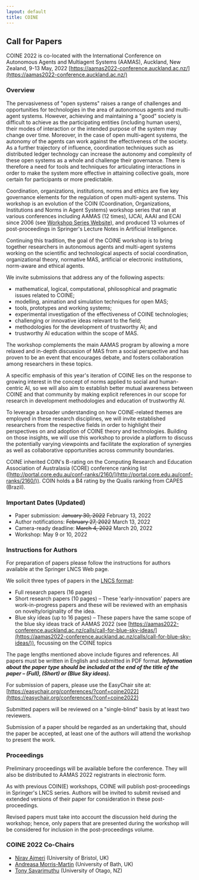 ```yaml
---
layout: default
title: COINE
---
```


## Call for Papers
COINE 2022 is co-located with the International Conference on Autonomous Agents and Multiagent Systems (AAMAS), Auckland, New Zealand, 9-13 May, 2022 [https://aamas2022-conference.auckland.ac.nz/](https://aamas2022-conference.auckland.ac.nz/)

### Overview

The pervasiveness of "open systems" raises a range of challenges and opportunities for technologies in the area of autonomous agents and multi-agent systems. However, achieving and maintaining a "good" society is difficult to achieve as the participating entities (including human users), their modes of interaction or the intended purpose of the system may change over time. Moreover, in the case of open multi-agent systems, the autonomy of the agents can work against the effectiveness of the society. As a further trajectory of influence, coordination techniques such as distributed ledger technology can increase the autonomy and complexity of these open systems as a whole and challenge their governance. There is therefore a need for tools and techniques for articulating interactions in order to make the system more effective in attaining collective goals, more certain for participants or more predictable.

Coordination, organizations, institutions, norms and ethics are five key governance elements for the regulation of open multi-agent systems. This workshop is an evolution of the COIN (Coordination, Organizations, Institutions and Norms in Agent Systems) workshop series that ran at various conferences including AAMAS (12 times), IJCAI, AAAI and ECAI since 2006 (see [Workshop Series Website](http://www2.pcs.usp.br/~coin)), and produced 13 volumes of post-proceedings in Springer's Lecture Notes in Artificial Intelligence.

Continuing this tradition, the goal of the COINE workshop is to bring together researchers in autonomous agents and multi-agent systems working on the scientific and technological aspects of social coordination, organizational theory, normative MAS, artificial or electronic institutions, norm-aware and ethical agents.

We invite submissions that address any of the following aspects:
- mathematical, logical, computational, philosophical and pragmatic issues related to COINE;
- modelling, animation and simulation techniques for open MAS;
- tools, prototypes and working systems;
- experimental investigation of the effectiveness of COINE technologies;
- challenging or innovative ideas relevant to the field;
- methodologies for the development of trustworthy AI; and
-  trustworthy AI education within the scope of MAS.

The workshop complements the main AAMAS program by allowing a more relaxed and in-depth discussion of MAS from a social perspective and has proven to be an event that encourages debate, and fosters collaboration among researchers in these topics.

A specific emphasis of this year's iteration of COINE lies on the response to growing interest in the concept of norms applied to social and human-centric AI, so we will also aim to establish better mutual awareness between COINE and that community by making explicit references in our scope for research in development methodologies and education of trustworthy AI.

To leverage a broader understanding on how COINE-related themes are employed in these research disciplines, we will invite established researchers from the respective fields in order to highlight their perspectives on and adoption of COINE theory and technologies. Building on those insights, we will use this workshop to provide a platform to discuss the potentially varying viewpoints and facilitate the exploration of synergies as well as collaborative opportunities across community boundaries.

COINE inherited COIN's B-rating on the Computing Research and Education Association of Australasia (CORE) conference ranking list ([http://portal.core.edu.au/conf-ranks/2160/](http://portal.core.edu.au/conf-ranks/2160/)). COIN holds a B4 rating by the Qualis ranking from CAPES (Brazil).


### Important Dates (Updated)
- Paper submission: ~~January 30, 2022~~ February 13, 2022
- Author notifications: ~~February 27, 2022~~ March 13, 2022
- Camera-ready deadline: ~~March 4, 2022~~ March 20, 2022
- Workshop: May 9 or 10, 2022


### Instructions for Authors

For preparation of papers please follow the instructions for authors available at the Springer LNCS Web page. 

We solicit three types of papers in the [LNCS format](https://www.springer.com/gp/computer-science/lncs/conference-proceedings-guidelines):
- Full research papers (16 pages)
- Short research papers (10 pages) – These 'early-innovation' papers are work-in-progress papers and these will be reviewed with an emphasis on novelty/originality of the idea.
- Blue sky ideas (up to 16 pages) – These papers have the same scope of the blue sky ideas track of AAMAS 2022 (see [https://aamas2022-conference.auckland.ac.nz/calls/call-for-blue-sky-ideas/](https://aamas2022-conference.auckland.ac.nz/calls/call-for-blue-sky-ideas/)), focussing on the COINE topics

The page lengths mentioned above include figures and references. All papers must be written in English and submitted in PDF format. __*Information about the paper type should be included at the end of the title of the paper – (Full), (Short) or (Blue Sky ideas).*__

For submission of papers, please use the EasyChair site at: [https://easychair.org/conferences/?conf=coine2022](https://easychair.org/conferences/?conf=coine2022)

Submitted papers will be reviewed on a "single-blind" basis by at least two reviewers.

Submission of a paper should be regarded as an undertaking that, should the paper be accepted, at least one of the authors will attend the workshop to present the work.

### Proceedings

Preliminary proceedings will be available before the conference. They will also be distributed to AAMAS 2022 registrants in electronic form.

As with previous COIN(E) workshops, COINE will publish post-proceedings in Springer's LNCS series. Authors will be invited to submit revised and extended versions of their paper for consideration in these post-proceedings.

Revised papers must take into account the discussion held during the workshop; hence, only papers that are presented during the workshop will be considered for inclusion in the post-proceedings volume.

### COINE 2022 Co-Chairs
- [Nirav Ajmeri](mailto:nirav.ajmeri@bristol.ac.uk) (University of Bristol, UK)
- [Andreasa Morris-Martin](mailto:alm32@bath.ac.uk) (University of Bath, UK)
- [Tony Savarimuthu](mailto:tony.savarimuthu@otago.ac.nz) (University of Otago, NZ)
